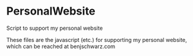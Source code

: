# PersonalWebsite
 Script to support my personal website

These files are the javascript (etc.) for supporting my personal website, which can be reached at benjschwarz.com
